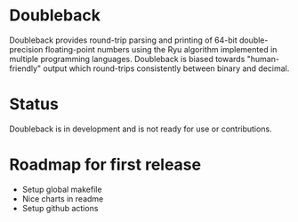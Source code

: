 # Doubleback
Doubleback provides round-trip parsing and printing of 64-bit double-precision floating-point numbers using the Ryu algorithm implemented in multiple programming languages. Doubleback is biased towards "human-friendly" output which round-trips consistently between binary and decimal.

# Status
Doubleback is in development and is not ready for use or contributions.

# Roadmap for first release
* Setup global makefile
* Nice charts in readme
* Setup github actions
